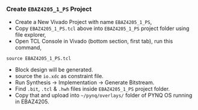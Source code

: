 ### Create `EBAZ4205_1_PS` Project
- Create a New Vivado Project with name `EBAZ4205_1_PS`,
- Copy `EBAZ4205_1_PS.tcl` above into `EBAZ4205_1_PS` project folder using file explorer,
- Open TCL Console in Vivado (bottom section, first tab), run this command,
```
source EBAZ4205_1_PS.tcl
```
- Block design will be generated.
- source the `io.xdc` as constraint file.
- Run Synthesis -> Implementation -> Generate Bitstream.
- Find `.bit`, `.tcl` & `.hwh` files inside `EBAZ4205_1_PS` project folder.
- Copy that and upload into `~/pynq/overlays/` folder of PYNQ OS running in EBAZ4205.